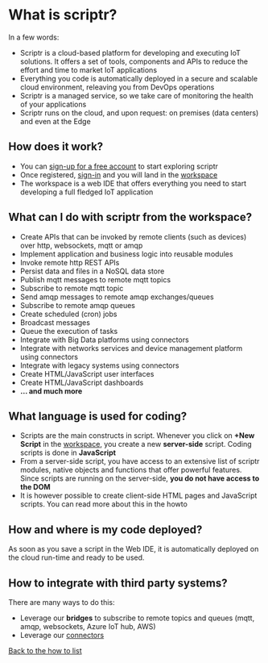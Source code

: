 # What is scriptr?

In a few words: 

- Scriptr is a cloud-based platform for developing and executing IoT solutions. It offers a set of tools, components and APIs to reduce the effort and time to market IoT applications
- Everything you code is automatically deployed in a secure and scalable cloud environment, releaving you from DevOps operations
- Scriptr is a managed service, so we take care of monitoring the health of your applications
- Scriptr runs on the cloud, and upon request: on premises (data centers) and even at the Edge

## How does it work?

- You can [sign-up for a free account](https://www.scriptr.io/register) to start exploring scriptr
- Once registered, [sign-in](https://www.scriptr.io/login) and you will land in the [workspace](https://www.scriptr.io/workspace)
- The workspace is a web IDE that offers everything you need to start developing a full fledged IoT application 

## What can I do with scriptr from the workspace?

- Create APIs that can be invoked by remote clients (such as devices) over http, websockets, mqtt or amqp
- Implement application and business logic into reusable modules
- Invoke remote http REST APIs
- Persist data and files in a NoSQL data store
- Publish mqtt messages to remote mqtt topics
- Subscribe to remote mqtt topic
- Send amqp messages to remote amqp exchanges/queues
- Subscribe to remote amqp queues
- Create scheduled (cron) jobs 
- Broadcast messages
- Queue the execution of tasks
- Integrate with Big Data platforms using connectors
- Integrate with networks services and device management platform using connectors
- Integrate with legacy systems using connectors
- Create HTML/JavaScript user interfaces
- Create HTML/JavaScript dashboards
- **... and much more**

## What language is used for coding?

- Scripts are the main constructs in script. Whenever you click on **+New Script** in the [workspace](https://www.scriptr.io/workspace), you create a new **server-side** script. Coding scripts is done in **JavaScript**
- From a server-side script, you have access to an extensive list of scriptr modules, native objects and functions that offer powerful features. Since scripts are running on the server-side, **you do not have access to the DOM**
- It is however possible to create client-side HTML pages and JavaScript scripts. You can read more about this in the howto

## How and where is my code deployed?

As soon as you save a script in the Web IDE, it is automatically deployed on the cloud run-time and ready to be used.

## How to integrate with third party systems?

There are many ways to do this:
- Leverage our **bridges** to subscribe to remote topics and queues (mqtt, amqp, websockets, Azure IoT hub, AWS)
- Leverage our [connectors](https://github.com/scriptrdotio?tab=repositories)

[Back to the how to list](https://github.com/scriptrdotio/howto/blob/master/README.md)
